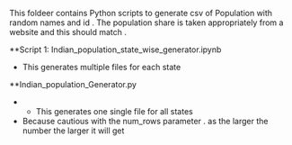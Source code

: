 This foldeer contains Python scripts to generate  csv of Population with random names and id . 
The population share is taken appropriately from a website and this should match . 

**Script 1: Indian_population_state_wise_generator.ipynb
  - This generates multiple files for each state 



**Indian_population_Generator.py
 - - This generates one single file for all states 
 - Because cautious with the num_rows parameter . as the larger the number the larger it will get  
